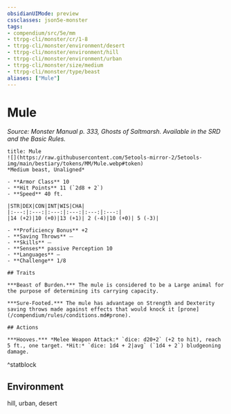 ```yaml
---
obsidianUIMode: preview
cssclasses: json5e-monster
tags:
- compendium/src/5e/mm
- ttrpg-cli/monster/cr/1-8
- ttrpg-cli/monster/environment/desert
- ttrpg-cli/monster/environment/hill
- ttrpg-cli/monster/environment/urban
- ttrpg-cli/monster/size/medium
- ttrpg-cli/monster/type/beast
aliases: ["Mule"]
---
```

# Mule
*Source: Monster Manual p. 333, Ghosts of Saltmarsh. Available in the SRD and the Basic Rules.*  

```ad-statblock
title: Mule
![](https://raw.githubusercontent.com/5etools-mirror-2/5etools-img/main/bestiary/tokens/MM/Mule.webp#token)
*Medium beast, Unaligned*

- **Armor Class** 10 
- **Hit Points** 11 (`2d8 + 2`)
- **Speed** 40 ft.

|STR|DEX|CON|INT|WIS|CHA|
|:---:|:---:|:---:|:---:|:---:|:---:|
|14 (+2)|10 (+0)|13 (+1)| 2 (-4)|10 (+0)| 5 (-3)|

- **Proficiency Bonus** +2
- **Saving Throws** ⏤
- **Skills** ⏤
- **Senses** passive Perception 10
- **Languages** —
- **Challenge** 1/8

## Traits

***Beast of Burden.*** The mule is considered to be a Large animal for the purpose of determining its carrying capacity.

***Sure-Footed.*** The mule has advantage on Strength and Dexterity saving throws made against effects that would knock it [prone](/compendium/rules/conditions.md#prone).

## Actions

***Hooves.*** *Melee Weapon Attack:* `dice: d20+2` (+2 to hit), reach 5 ft., one target. *Hit:* `dice: 1d4 + 2|avg` (`1d4 + 2`) bludgeoning damage.
```
^statblock

## Environment

hill, urban, desert